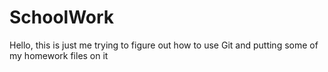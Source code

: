 SchoolWork
==========
Hello, this is just me trying to figure out how to use Git and putting some of my homework files on it
